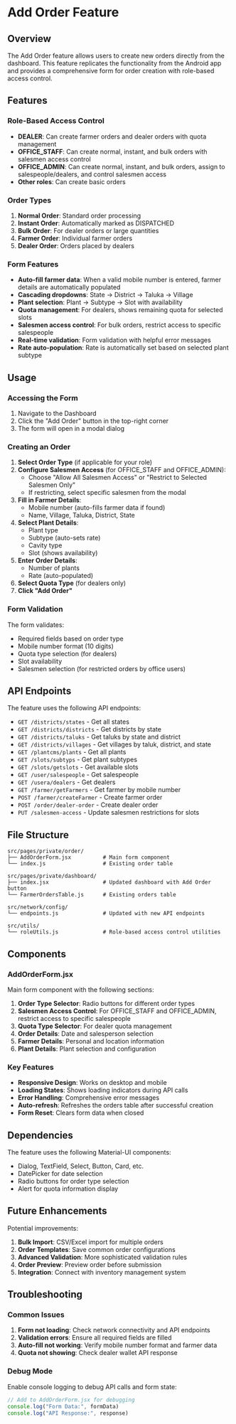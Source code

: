 # Add Order Feature

## Overview

The Add Order feature allows users to create new orders directly from the dashboard. This feature replicates the functionality from the Android app and provides a comprehensive form for order creation with role-based access control.

## Features

### Role-Based Access Control

- **DEALER**: Can create farmer orders and dealer orders with quota management
- **OFFICE_STAFF**: Can create normal, instant, and bulk orders with salesmen access control
- **OFFICE_ADMIN**: Can create normal, instant, and bulk orders, assign to salespeople/dealers, and control salesmen access
- **Other roles**: Can create basic orders

### Order Types

1. **Normal Order**: Standard order processing
2. **Instant Order**: Automatically marked as DISPATCHED
3. **Bulk Order**: For dealer orders or large quantities
4. **Farmer Order**: Individual farmer orders
5. **Dealer Order**: Orders placed by dealers

### Form Features

- **Auto-fill farmer data**: When a valid mobile number is entered, farmer details are automatically populated
- **Cascading dropdowns**: State → District → Taluka → Village
- **Plant selection**: Plant → Subtype → Slot with availability
- **Quota management**: For dealers, shows remaining quota for selected slots
- **Salesmen access control**: For bulk orders, restrict access to specific salespeople
- **Real-time validation**: Form validation with helpful error messages
- **Rate auto-population**: Rate is automatically set based on selected plant subtype

## Usage

### Accessing the Form

1. Navigate to the Dashboard
2. Click the "Add Order" button in the top-right corner
3. The form will open in a modal dialog

### Creating an Order

1. **Select Order Type** (if applicable for your role)
2. **Configure Salesmen Access** (for OFFICE_STAFF and OFFICE_ADMIN):
   - Choose "Allow All Salesmen Access" or "Restrict to Selected Salesmen Only"
   - If restricting, select specific salesmen from the modal
3. **Fill in Farmer Details**:
   - Mobile number (auto-fills farmer data if found)
   - Name, Village, Taluka, District, State
4. **Select Plant Details**:
   - Plant type
   - Subtype (auto-sets rate)
   - Cavity type
   - Slot (shows availability)
5. **Enter Order Details**:
   - Number of plants
   - Rate (auto-populated)
6. **Select Quota Type** (for dealers only)
7. **Click "Add Order"**

### Form Validation

The form validates:

- Required fields based on order type
- Mobile number format (10 digits)
- Quota type selection (for dealers)
- Slot availability
- Salesmen selection (for restricted orders by office users)

## API Endpoints

The feature uses the following API endpoints:

- `GET /districts/states` - Get all states
- `GET /districts/districts` - Get districts by state
- `GET /districts/taluks` - Get taluks by state and district
- `GET /districts/villages` - Get villages by taluk, district, and state
- `GET /plantcms/plants` - Get all plants
- `GET /slots/subtyps` - Get plant subtypes
- `GET /slots/getslots` - Get available slots
- `GET /user/salespeople` - Get salespeople
- `GET /usera/dealers` - Get dealers
- `GET /farmer/getFarmers` - Get farmer by mobile number
- `POST /farmer/createFarmer` - Create farmer order
- `POST /order/dealer-order` - Create dealer order
- `PUT /salesmen-access` - Update salesmen restrictions for slots

## File Structure

```
src/pages/private/order/
├── AddOrderForm.jsx          # Main form component
└── index.js                  # Existing order table

src/pages/private/dashboard/
├── index.jsx                 # Updated dashboard with Add Order button
└── FarmerOrdersTable.js      # Existing orders table

src/network/config/
└── endpoints.js              # Updated with new API endpoints

src/utils/
└── roleUtils.js              # Role-based access control utilities
```

## Components

### AddOrderForm.jsx

Main form component with the following sections:

1. **Order Type Selector**: Radio buttons for different order types
2. **Salesmen Access Control**: For OFFICE_STAFF and OFFICE_ADMIN, restrict access to specific salespeople
3. **Quota Type Selector**: For dealer quota management
4. **Order Details**: Date and salesperson selection
5. **Farmer Details**: Personal and location information
6. **Plant Details**: Plant selection and configuration

### Key Features

- **Responsive Design**: Works on desktop and mobile
- **Loading States**: Shows loading indicators during API calls
- **Error Handling**: Comprehensive error messages
- **Auto-refresh**: Refreshes the orders table after successful creation
- **Form Reset**: Clears form data when closed

## Dependencies

The feature uses the following Material-UI components:

- Dialog, TextField, Select, Button, Card, etc.
- DatePicker for date selection
- Radio buttons for order type selection
- Alert for quota information display

## Future Enhancements

Potential improvements:

1. **Bulk Import**: CSV/Excel import for multiple orders
2. **Order Templates**: Save common order configurations
3. **Advanced Validation**: More sophisticated validation rules
4. **Order Preview**: Preview order before submission
5. **Integration**: Connect with inventory management system

## Troubleshooting

### Common Issues

1. **Form not loading**: Check network connectivity and API endpoints
2. **Validation errors**: Ensure all required fields are filled
3. **Auto-fill not working**: Verify mobile number format and farmer data
4. **Quota not showing**: Check dealer wallet API response

### Debug Mode

Enable console logging to debug API calls and form state:

```javascript
// Add to AddOrderForm.jsx for debugging
console.log("Form Data:", formData)
console.log("API Response:", response)
```
